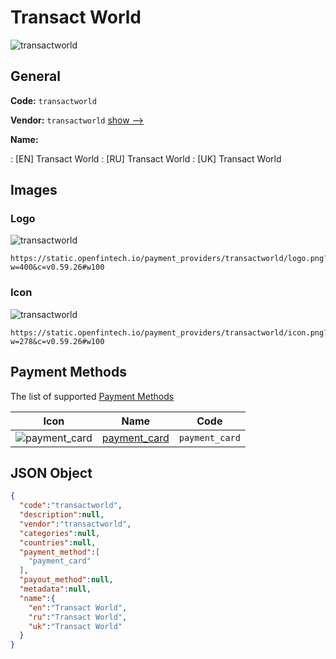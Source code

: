
# Transact World 
![transactworld](https://static.openfintech.io/payment_providers/transactworld/logo.png?w=400&c=v0.59.26#w100)  

## General 
 
**Code:** `transactworld` 
 
**Vendor:** `transactworld` [show -->](/vendors/transactworld/) 
 
**Name:** 
 
:	[EN] Transact World 
:	[RU] Transact World 
:	[UK] Transact World 
 

## Images 

### Logo 
 
![transactworld](https://static.openfintech.io/payment_providers/transactworld/logo.png?w=400&c=v0.59.26#w100)  

```
https://static.openfintech.io/payment_providers/transactworld/logo.png?w=400&c=v0.59.26#w100
```  

### Icon 
 
![transactworld](https://static.openfintech.io/payment_providers/transactworld/icon.png?w=278&c=v0.59.26#w100)  

```
https://static.openfintech.io/payment_providers/transactworld/icon.png?w=278&c=v0.59.26#w100
```  

## Payment Methods 
 
The list of supported [Payment Methods](/payment-methods/) 

|Icon|Name|Code| 
|:---:|:---:|:---:| 
|![payment_card](https://static.openfintech.io/payment_methods/payment_card/icon.svg?w=278&c=v0.59.26#w100) |[payment_card](/payment-methods/payment_card/)|`payment_card`| 
 

## JSON Object 

```json
{
  "code":"transactworld",
  "description":null,
  "vendor":"transactworld",
  "categories":null,
  "countries":null,
  "payment_method":[
    "payment_card"
  ],
  "payout_method":null,
  "metadata":null,
  "name":{
    "en":"Transact World",
    "ru":"Transact World",
    "uk":"Transact World"
  }
}
```  
